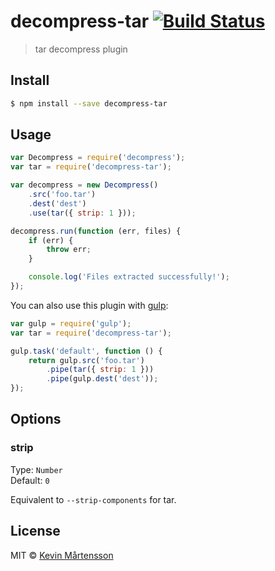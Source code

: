 # decompress-tar [![Build Status](https://travis-ci.org/kevva/decompress-tar.svg?branch=master)](https://travis-ci.org/kevva/decompress-tar)

> tar decompress plugin

## Install

```sh
$ npm install --save decompress-tar
```

## Usage

```js
var Decompress = require('decompress');
var tar = require('decompress-tar');

var decompress = new Decompress()
    .src('foo.tar')
    .dest('dest')
    .use(tar({ strip: 1 }));

decompress.run(function (err, files) {
    if (err) {
        throw err;
    }

    console.log('Files extracted successfully!'); 
});
```

You can also use this plugin with [gulp](http://gulpjs.com):

```js
var gulp = require('gulp');
var tar = require('decompress-tar');

gulp.task('default', function () {
    return gulp.src('foo.tar')
        .pipe(tar({ strip: 1 }))
        .pipe(gulp.dest('dest'));
});
```

## Options

### strip

Type: `Number`  
Default: `0`

Equivalent to `--strip-components` for tar.

## License

MIT © [Kevin Mårtensson](https://github.com/kevva)

